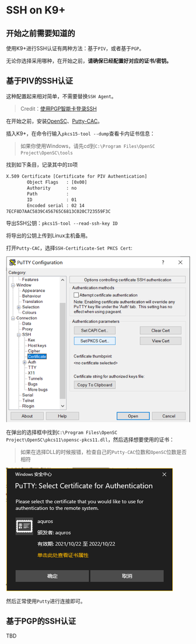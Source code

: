 # SSH on K9+

## 开始之前需要知道的

使用K9+进行SSH认证有两种方法：基于`PIV`，或者基于`PGP`。

无论你选择采用哪种，在开始之前，**请确保已经配置好对应的证书/密钥。**

## 基于PIV的SSH认证

这种配置起来相对简单，不需要替换`SSH Agent`。

> Credit：[使用PGP智能卡登录SSH](https://www.yuque.com/benital/gnuk/bxacxf)

在开始之前，安装[OpenSC](https://github.com/OpenSC/OpenSC/releases)、[Putty-CAC](https://github.com/NoMoreFood/putty-cac/releases)。

插入K9+，在命令行输入`pkcs15-tool --dump`查看卡内证书信息：

> 如果你使用Windows，请先cd到`C:\Program Files\OpenSC Project\OpenSC\tools`

找到如下条目，记录其中的`ID`项

```
X.509 Certificate [Certificate for PIV Authentication]
        Object Flags   : [0x00]
        Authority      : no
        Path           :
        ID             : 01
        Encoded serial : 02 14 7ECF8D7AAC5839C456765C6813C020C723559F3C
```

导出SSH公钥：`pkcs15-tool --read-ssh-key ID`

将导出的公钥上传到Linux主机备用。

打开`Putty-CAC`，选择`SSH-Certificate-Set PKCS Cert`:

![image-20211023202835288](image-20211023202835288.png)

在弹出的选择框中找到`C:\Program Files\OpenSC Project\OpenSC\pkcs11\opensc-pkcs11.dll`，然后选择想要使用的证书：

> 如果在选择DLL的时候报错，检查自己的`Putty-CAC`位数和`OpenSC`位数是否相符

![image-20211023203015944](image-20211023203015944.png)

然后正常使用`Putty`进行连接即可。

## 基于PGP的SSH认证

TBD
